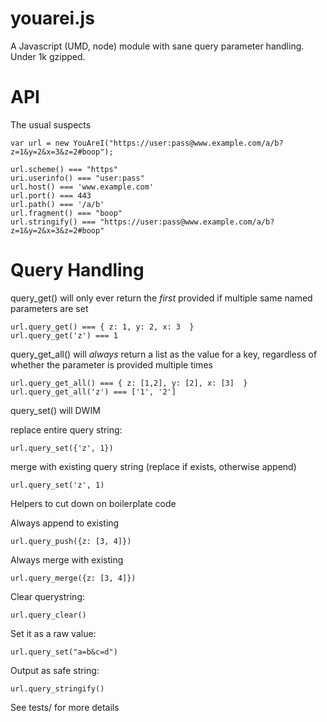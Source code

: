 youarei.js
==========

A Javascript (UMD, node) module with sane query parameter handling. Under 1k gzipped.

API
===

The usual suspects

```
var url = new YouAreI("https://user:pass@www.example.com/a/b?z=1&y=2&x=3&z=2#boop");

url.scheme() === "https"
uri.userinfo() === "user:pass"
url.host() === 'www.example.com'
url.port() === 443
url.path() === '/a/b'
url.fragment() === "boop"
url.stringify() === "https://user:pass@www.example.com/a/b?z=1&y=2&x=3&z=2#boop"
```

Query Handling
==============

query_get() will only ever return the *first* provided if multiple same named parameters are set

```
url.query_get() === { z: 1, y: 2, x: 3  }
url.query_get('z') === 1
```

query_get_all() will *always* return a list as the value for a key, regardless of whether the parameter is provided multiple times

```
url.query_get_all() === { z: [1,2], y: [2], x: [3]  }
url.query_get_all('z') === ['1', '2']
```

query_set() will DWIM

replace entire query string:

`url.query_set({'z', 1})`

merge with existing query string (replace if exists, otherwise append)

`url.query_set('z', 1)`


Helpers to cut down on boilerplate code

Always append to existing

`url.query_push({z: [3, 4]})`

Always merge with existing

`url.query_merge({z: [3, 4]})`

Clear querystring:

`url.query_clear()`

Set it as a raw value:

`url.query_set("a=b&c=d")`

Output as safe string:

`url.query_stringify()`

See tests/ for more details
